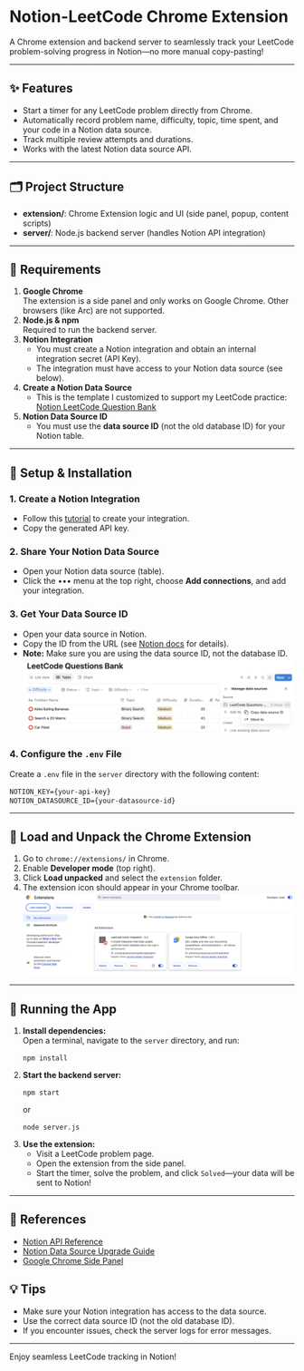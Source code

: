 # Notion-LeetCode Chrome Extension

A Chrome extension and backend server to seamlessly track your LeetCode problem-solving progress in Notion—no more manual copy-pasting!

---

## ✨ Features

- Start a timer for any LeetCode problem directly from Chrome.
- Automatically record problem name, difficulty, topic, time spent, and your code in a Notion data source.
- Track multiple review attempts and durations.
- Works with the latest Notion data source API.

---

## 🗂️ Project Structure

- **extension/**: Chrome Extension logic and UI (side panel, popup, content scripts)
- **server/**: Node.js backend server (handles Notion API integration)

---

## 🚦 Requirements

1. **Google Chrome**  
   The extension is a side panel and only works on Google Chrome. Other browsers (like Arc) are not supported.
2. **Node.js & npm**  
   Required to run the backend server.
3. **Notion Integration**
   - You must create a Notion integration and obtain an internal integration secret (API Key).
   - The integration must have access to your Notion data source (see below).
4. **Create a Notion Data Source**
   - This is the template I customized to support my LeetCode practice: [Notion LeetCode Question Bank](https://www.notion.so/thuinanutshell/24427ab8c7b880f8b8d7eadaa7274c16?v=24427ab8c7b8800a8e32000c2268292c&source=copy_link)
6. **Notion Data Source ID**
   - You must use the **data source ID** (not the old database ID) for your Notion table.

---

## 🔗 Setup & Installation

### 1. Create a Notion Integration

- Follow this [tutorial](https://developers.notion.com/docs/create-a-notion-integration) to create your integration.
- Copy the generated API key.

### 2. Share Your Notion Data Source

- Open your Notion data source (table).
- Click the ••• menu at the top right, choose **Add connections**, and add your integration.

### 3. Get Your Data Source ID

- Open your data source in Notion.
- Copy the ID from the URL (see [Notion docs](https://developers.notion.com/docs/upgrade-guide-2025-09-03) for details).
- **Note:** Make sure you are using the data source ID, not the database ID.
  <img src="data_source_id.png" alt="Chrome Extension Screenshot">

### 4. Configure the `.env` File

Create a `.env` file in the `server` directory with the following content:

```
NOTION_KEY={your-api-key}
NOTION_DATASOURCE_ID={your-datasource-id}
```

---

## 🧩 Load and Unpack the Chrome Extension

1. Go to `chrome://extensions/` in Chrome.
2. Enable **Developer mode** (top right).
3. Click **Load unpacked** and select the `extension` folder.
4. The extension icon should appear in your Chrome toolbar.
   <img src="chrome_extension.png" alt="Chrome Extension Screenshot">

---

## 🚀 Running the App

1. **Install dependencies:**  
   Open a terminal, navigate to the `server` directory, and run:
   ```
   npm install
   ```
2. **Start the backend server:**
   ```
   npm start
   ```
   or
   ```
   node server.js
   ```
3. **Use the extension:**
   - Visit a LeetCode problem page.
   - Open the extension from the side panel.
   - Start the timer, solve the problem, and click `Solved`—your data will be sent to Notion!

---

## 📝 References

- [Notion API Reference](https://developers.notion.com/reference/intro)
- [Notion Data Source Upgrade Guide](https://developers.notion.com/docs/upgrade-guide-2025-09-03)
- [Google Chrome Side Panel](https://developer.chrome.com/docs/extensions/reference/api/sidePanel)

## 💡 Tips

- Make sure your Notion integration has access to the data source.
- Use the correct data source ID (not the old database ID).
- If you encounter issues, check the server logs for error messages.

---

Enjoy seamless LeetCode tracking in Notion!
